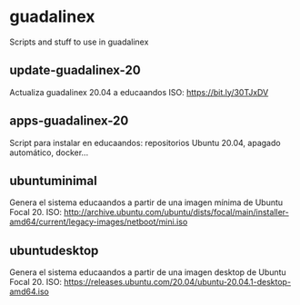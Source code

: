 # guadalinex
Scripts and stuff to use in guadalinex

## update-guadalinex-20

Actualiza guadalinex 20.04 a educaandos
ISO: https://bit.ly/30TJxDV

## apps-guadalinex-20

Script para instalar en educaandos: repositorios Ubuntu 20.04, apagado automático, docker...

## ubuntuminimal

Genera el sistema educaandos a partir de una imagen mínima de Ubuntu Focal 20.
ISO: http://archive.ubuntu.com/ubuntu/dists/focal/main/installer-amd64/current/legacy-images/netboot/mini.iso

## ubuntudesktop

Genera el sistema educaandos a partir de una imagen desktop de Ubuntu Focal 20.
ISO: https://releases.ubuntu.com/20.04/ubuntu-20.04.1-desktop-amd64.iso
